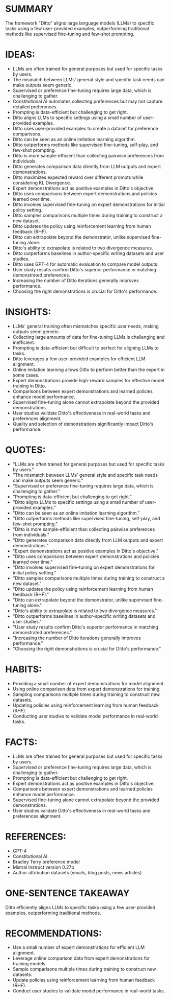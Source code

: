 # SUMMARY
The framework "Ditto" aligns large language models (LLMs) to specific tasks using a few user-provided examples, outperforming traditional methods like supervised fine-tuning and few-shot prompting.

# IDEAS:
- LLMs are often trained for general purposes but used for specific tasks by users.
- The mismatch between LLMs' general style and specific task needs can make outputs seem generic.
- Supervised or preference fine-tuning requires large data, which is challenging to gather.
- Constitutional AI automates collecting preferences but may not capture detailed preferences.
- Prompting is data-efficient but challenging to get right.
- Ditto aligns LLMs to specific settings using a small number of user-provided examples.
- Ditto uses user-provided examples to create a dataset for preference comparisons.
- Ditto can be seen as an online imitation learning algorithm.
- Ditto outperforms methods like supervised fine-tuning, self-play, and few-shot prompting.
- Ditto is more sample-efficient than collecting pairwise preferences from individuals.
- Ditto generates comparison data directly from LLM outputs and expert demonstrations.
- Ditto maximizes expected reward over different prompts while considering KL Divergence.
- Expert demonstrations act as positive examples in Ditto's objective.
- Ditto uses comparisons between expert demonstrations and policies learned over time.
- Ditto involves supervised fine-tuning on expert demonstrations for initial policy setting.
- Ditto samples comparisons multiple times during training to construct a new dataset.
- Ditto updates the policy using reinforcement learning from human feedback (RHF).
- Ditto can extrapolate beyond the demonstrator, unlike supervised fine-tuning alone.
- Ditto's ability to extrapolate is related to two divergence measures.
- Ditto outperforms baselines in author-specific writing datasets and user studies.
- Ditto uses GPT-4 for automatic evaluation to compare model outputs.
- User study results confirm Ditto's superior performance in matching demonstrated preferences.
- Increasing the number of Ditto iterations generally improves performance.
- Choosing the right demonstrations is crucial for Ditto's performance.

# INSIGHTS:
- LLMs' general training often mismatches specific user needs, making outputs seem generic.
- Collecting large amounts of data for fine-tuning LLMs is challenging and inefficient.
- Prompting is data-efficient but difficult to perfect for aligning LLMs to tasks.
- Ditto leverages a few user-provided examples for efficient LLM alignment.
- Online imitation learning allows Ditto to perform better than the expert in some cases.
- Expert demonstrations provide high-reward samples for effective model training in Ditto.
- Comparisons between expert demonstrations and learned policies enhance model performance.
- Supervised fine-tuning alone cannot extrapolate beyond the provided demonstrations.
- User studies validate Ditto's effectiveness in real-world tasks and preferences alignment.
- Quality and selection of demonstrations significantly impact Ditto's performance.

# QUOTES:
- "LLMs are often trained for general purposes but used for specific tasks by users."
- "The mismatch between LLMs' general style and specific task needs can make outputs seem generic."
- "Supervised or preference fine-tuning requires large data, which is challenging to gather."
- "Prompting is data-efficient but challenging to get right."
- "Ditto aligns LLMs to specific settings using a small number of user-provided examples."
- "Ditto can be seen as an online imitation learning algorithm."
- "Ditto outperforms methods like supervised fine-tuning, self-play, and few-shot prompting."
- "Ditto is more sample-efficient than collecting pairwise preferences from individuals."
- "Ditto generates comparison data directly from LLM outputs and expert demonstrations."
- "Expert demonstrations act as positive examples in Ditto's objective."
- "Ditto uses comparisons between expert demonstrations and policies learned over time."
- "Ditto involves supervised fine-tuning on expert demonstrations for initial policy setting."
- "Ditto samples comparisons multiple times during training to construct a new dataset."
- "Ditto updates the policy using reinforcement learning from human feedback (RHF)."
- "Ditto can extrapolate beyond the demonstrator, unlike supervised fine-tuning alone."
- "Ditto's ability to extrapolate is related to two divergence measures."
- "Ditto outperforms baselines in author-specific writing datasets and user studies."
- "User study results confirm Ditto's superior performance in matching demonstrated preferences."
- "Increasing the number of Ditto iterations generally improves performance."
- "Choosing the right demonstrations is crucial for Ditto's performance."

# HABITS:
- Providing a small number of expert demonstrations for model alignment.
- Using online comparison data from expert demonstrations for training.
- Sampling comparisons multiple times during training to construct new datasets.
- Updating policies using reinforcement learning from human feedback (RHF).
- Conducting user studies to validate model performance in real-world tasks.

# FACTS:
- LLMs are often trained for general purposes but used for specific tasks by users.
- Supervised or preference fine-tuning requires large data, which is challenging to gather.
- Prompting is data-efficient but challenging to get right.
- Expert demonstrations act as positive examples in Ditto's objective.
- Comparisons between expert demonstrations and learned policies enhance model performance.
- Supervised fine-tuning alone cannot extrapolate beyond the provided demonstrations.
- User studies validate Ditto's effectiveness in real-world tasks and preferences alignment.

# REFERENCES:
- GPT-4
- Constitutional AI
- Bradley Terry preference model
- Mistral Instruct version 0.27b
- Author attribution datasets (emails, blog posts, news articles)

# ONE-SENTENCE TAKEAWAY
Ditto efficiently aligns LLMs to specific tasks using a few user-provided examples, outperforming traditional methods.

# RECOMMENDATIONS:
- Use a small number of expert demonstrations for efficient LLM alignment.
- Leverage online comparison data from expert demonstrations for training models.
- Sample comparisons multiple times during training to construct new datasets.
- Update policies using reinforcement learning from human feedback (RHF).
- Conduct user studies to validate model performance in real-world tasks.